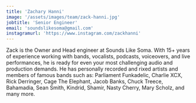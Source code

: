 ```yaml
---
title: 'Zachary Hanni'
image: '/assets/images/team/zack-hanni.jpg'
jobtitle: 'Senior Engineer'
email: 'soundslikesoma@gmail.com'
instagramurl: 'https://www.instagram.com/zackhanni'
---
```


Zack is the Owner and Head engineer at Sounds Like Soma.  With 15+ years of experience working with bands, vocalists, podcasts, voiceovers, and  live performances, he is ready for even your most challenging audio and production demands. He has personally recorded and rixed artists and members of famous bands such as: Parliament Funkadelic, Charlie XCX, Rick Derringer, Cage The Elephant, Jacob Banks, Chuck Treece, Bahamadia, Sean Smith, Kindrid, Shamir, Nasty Cherry, Mary Scholz, and many more.
